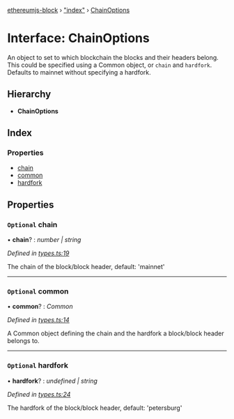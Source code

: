 [ethereumjs-block](../README.md) › ["index"](../modules/_index_.md) › [ChainOptions](_index_.chainoptions.md)

# Interface: ChainOptions

An object to set to which blockchain the blocks and their headers belong. This could be specified
using a Common object, or `chain` and `hardfork`. Defaults to mainnet without specifying a
hardfork.

## Hierarchy

- **ChainOptions**

## Index

### Properties

- [chain](_index_.chainoptions.md#optional-chain)
- [common](_index_.chainoptions.md#optional-common)
- [hardfork](_index_.chainoptions.md#optional-hardfork)

## Properties

### `Optional` chain

• **chain**? : _number | string_

_Defined in [types.ts:19](https://github.com/ethereumjs/ethereumjs-vm/blob/master/packages/block/src/types.ts#L19)_

The chain of the block/block header, default: 'mainnet'

---

### `Optional` common

• **common**? : _Common_

_Defined in [types.ts:14](https://github.com/ethereumjs/ethereumjs-vm/blob/master/packages/block/src/types.ts#L14)_

A Common object defining the chain and the hardfork a block/block header belongs to.

---

### `Optional` hardfork

• **hardfork**? : _undefined | string_

_Defined in [types.ts:24](https://github.com/ethereumjs/ethereumjs-vm/blob/master/packages/block/src/types.ts#L24)_

The hardfork of the block/block header, default: 'petersburg'
